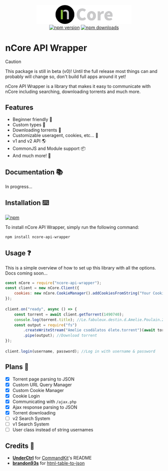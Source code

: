 <div align="center">
    <img src="https://raw.githubusercontent.com/BajekekButLost/NCore-API-Wrapper/main/logo.png" width="60%" />
    <br />
    <!-- <a href="https://ctrl.lol/discord"><img src="https://img.shields.io/discord/1055188344188973066?color=5865F2&logo=discord&logoColor=white" alt="support server" /></a> -->
    <a href="https://www.npmjs.com/package/ncore-api-wrapper"><img src="https://img.shields.io/npm/v/ncore-api-wrapper?maxAge=3600" alt="npm version" /></a>
    <a href="https://www.npmjs.com/package/ncore-api-wrapper"><img src="https://img.shields.io/npm/dt/ncore-api-wrapper?maxAge=3600" alt="npm downloads" /></a>
</div>

# nCore API Wrapper

> [!CAUTION]
> This package is still in beta (v0)! Until the full release most things can and probably will change so, don't build full apps around it yet!

nCore API Wrapper is a library that makes it easy to communicate with nCore including searching, downloading torrents and much more.

## Features

-   Beginner friendly 🚀
-   Custom types 🔎
-   Downloading torrents 📩
-   Customizable useragent, cookies, etc... 🤖
-   v1 and v2 API 🌎
-   CommonJS and Module support 📦
-   And much more! 🧪

## Documentation 📚

<!-- You can find the full documentation [here](https://github.com/BajekekButLost/NCore-API-Wrapper/wiki). -->

In progress...

## Installation ⌨️

[![npm](https://nodei.co/npm/ncore-api-wrapper.png)](https://nodei.co/npm/ncore-api-wrapper/)

To install nCore API Wrapper, simply run the following command:

```bash
npm install ncore-api-wrapper
```

## Usage ❓

This is a simple overview of how to set up this library with all the options. Docs coming soon...

<!-- You can read more in the [full documentation](https://github.com/BajekekButLost/NCore-API-Wrapper/wiki) -->

```js
const nCore = require("ncore-api-wrapper");
const client = new nCore.Client({
    cookies: new nCore.CookieManager().addCookiesFromString("Your Cookies"), //Log in with cookies
});

client.on("ready", async () => {
    const torrent = await client.getTorrent(1490740);
    console.log(torrent.title); //Le.fabuleux.destin.d.Amelie.Poulain.2001.1080p.BluRay.DD5.1.x264.HuN-LiLBOX
    const output = require("fs")
        .createWriteStream("Amelie csodálatos élete.torrent")(await torrent.download())
        .pipe(output); //Download torrent
});

client.login(username, password); //Log in with username & password
```

## Plans 📝

-   [x] Torrent page parsing to JSON
-   [x] Custom URL Query Manager
-   [x] Custom Cookie Manager
-   [x] Cookie Login
-   [x] Communicating with `/ajax.php`
-   [x] Ajax response parsing to JSON
-   [x] Torrent downloading
-   [ ] v2 Search System
-   [ ] v1 Search System
-   [ ] User class instead of string usernames

## Credits 🔎

-   **[UnderCtrl](https://github.com/underctrl-io)** for [CommandKit](https://github.com/underctrl-io/commandkit)'s README
-   **[brandon93s](https://github.com/brandon93s)** for [html-table-to-json](https://github.com/brandon93s/html-table-to-json)
